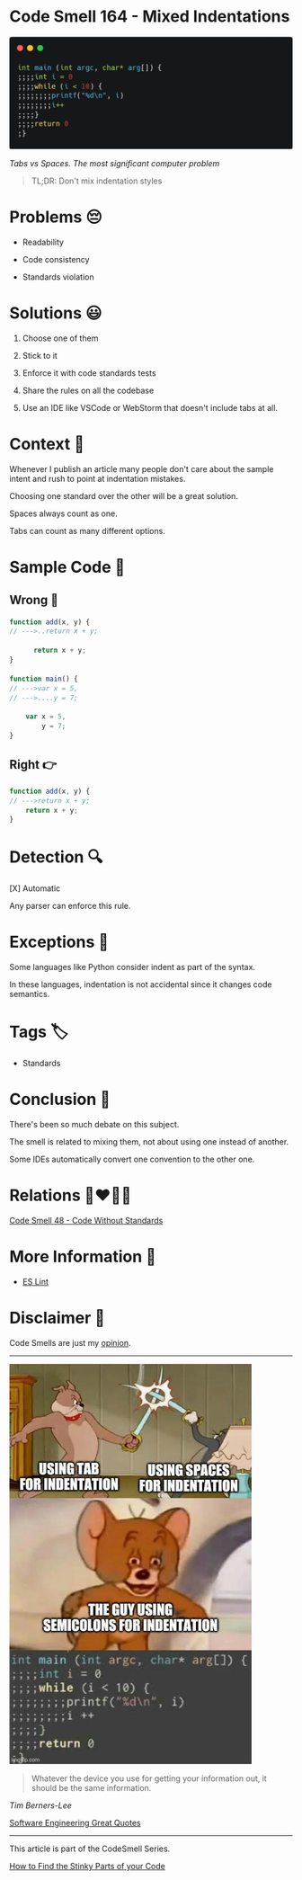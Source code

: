 # Code Smell 164 - Mixed Indentations
            
![Code Smell 164 - Mixed Indentations](Code%20Smell%20164%20-%20Mixed%20Indentations.png)

*Tabs vs Spaces. The most significant computer problem*

> TL;DR: Don't mix indentation styles

# Problems 😔 

- Readability

- Code consistency

- Standards violation

# Solutions 😃

1. Choose one of them

2. Stick to it

3. Enforce it with code standards tests

4. Share the rules on all the codebase

5. Use an IDE like VSCode or WebStorm that doesn't include tabs at all.

# Context 💬

Whenever I publish an article many people don't care about the sample intent and rush to point at indentation mistakes.

Choosing one standard over the other will be a great solution.

Spaces always count as one.

Tabs can count as many different options.

# Sample Code 📖

## Wrong 🚫

<!-- [Gist Url](https://gist.github.com/mcsee/17de024e249327b44a614f30e4961d94) -->

```javascript
function add(x, y) {
// --->..return x + y;

      return x + y;
}

function main() {
// --->var x = 5,
// --->....y = 7;

    var x = 5,
        y = 7;
}
```

## Right 👉

<!-- [Gist Url](https://gist.github.com/mcsee/49bfb99979315a69bfe809afb0ae2158) -->

```javascript
function add(x, y) {
// --->return x + y;
    return x + y;
}
```

# Detection 🔍

[X] Automatic 

Any parser can enforce this rule.

# Exceptions 🛑

Some languages like Python consider indent as part of the syntax.

In these languages, indentation is not accidental since it changes code semantics.

# Tags 🏷️

- Standards

# Conclusion 🏁

There's been so much debate on this subject.

The smell is related to mixing them, not about using one instead of another.

Some IDEs automatically convert one convention to the other one.

# Relations 👩‍❤️‍💋‍👨

[Code Smell 48 - Code Without Standards](https://github.com/mcsee/Software-Design-Articles/tree/main/Articles/Code%20Smells/Code%20Smell%2048%20-%20Code%20Without%20Standards/readme.md)

# More Information 📕

- [ES Lint](https://eslint.org/docs/latest/rules/no-mixed-spaces-and-tabs)

# Disclaimer 📘

Code Smells are just my [opinion](https://github.com/mcsee/Software-Design-Articles/tree/main/Articles/Blogging/I%20Wrote%20More%20than%2090%20Articles%20on%202021%20Here%20is%20What%20I%20Learned/readme.md).

* * *

![indentation joke](indentation%20joke.jpg)

> Whatever the device you use for getting your information out, it should be the same information.

_Tim Berners-Lee_

[Software Engineering Great Quotes](https://github.com/mcsee/Software-Design-Articles/tree/main/Articles/Quotes/Software%20Engineering%20Great%20Quotes/readme.md)

* * *

This article is part of the CodeSmell Series.

[How to Find the Stinky Parts of your Code](https://github.com/mcsee/Software-Design-Articles/tree/main/Articles/Code%20Smells/How%20to%20Find%20the%20Stinky%20parts%20of%20your%20Code/readme.md)
